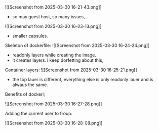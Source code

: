 ![[Screenshot from 2025-03-30 16-21-43.png]]
- so may guest host, so many issues,

![[Screenshot from 2025-03-30 16-23-13.png]]
- smaller capsules.

Skeleton of dockerfile:
![[Screenshot from 2025-03-30 16-24-24.png]]
- readonly layers while creating the image.
- it creates layers. i keep dorfetting about this,

Container layers:
![[Screenshot from 2025-03-30 16-25-21.png]]
- the top lauer is different, everything else is only readonly lauer and is alwaus the same.

Benefits of dockerl;

![[Screenshot from 2025-03-30 16-27-28.png]]


Adding the current user to froup:

![[Screenshot from 2025-03-30 16-28-08.png]]


